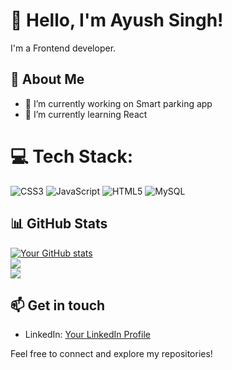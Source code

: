 # 👋 Hello, I'm Ayush Singh!

I'm a Frontend developer.

## 🌱 About Me

- 🔭 I’m currently working on Smart parking app 
- 🌱 I’m currently learning React

# 💻 Tech Stack:
![CSS3](https://img.shields.io/badge/css3-%231572B6.svg?style=for-the-badge&logo=css3&logoColor=white) ![JavaScript](https://img.shields.io/badge/javascript-%23323330.svg?style=for-the-badge&logo=javascript&logoColor=%23F7DF1E) ![HTML5](https://img.shields.io/badge/html5-%23E34F26.svg?style=for-the-badge&logo=html5&logoColor=white) ![MySQL](https://img.shields.io/badge/mysql-%2300f.svg?style=for-the-badge&logo=mysql&logoColor=white) 

## 📊 GitHub Stats

[![Your GitHub stats](https://github-readme-stats.vercel.app/api?username=yourusername)](https://github.com/anuraghazra/github-readme-stats)<br/>
![](https://github-readme-streak-stats.herokuapp.com/?user=nwaliaez&theme=dark&hide_border=false)<br/>
![](https://github-readme-stats.vercel.app/api/top-langs/?username=AyushS-08&theme=dark&hide_border=false&include_all_commits=false&count_private=false&layout=compact)

## 📫 Get in touch

- LinkedIn: [Your LinkedIn Profile](https://www.linkedin.com/in/ayush-singh-61503a211)

Feel free to connect and explore my repositories!
